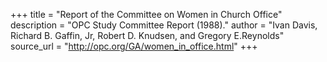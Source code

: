 +++
title = "Report of the Committee on Women in Church Office"
description = "OPC Study Committee Report (1988)."
author = "Ivan Davis, Richard B. Gaffin, Jr, Robert D. Knudsen, and Gregory E.Reynolds"
source_url = "http://opc.org/GA/women_in_office.html"
+++
